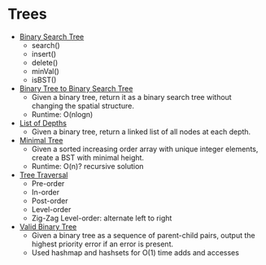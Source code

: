 # Trees

* [Binary Search Tree](binary_search_tree.py)
	* search()
	* insert()
	* delete()
	* minVal()
	* isBST()
* [Binary Tree to Binary Search Tree](binary_tree_to_bst.py)
	* Given a binary tree, return it as a binary search tree without changing the spatial structure.
	* Runtime: O(nlogn)
* [List of Depths](list_of_depths.py)
	* Given a binary tree, return a linked list of all nodes at each depth.
* [Minimal Tree](minimal_tree.py)
	* Given a sorted increasing order array with unique integer elements, create a BST with minimal height.
	* Runtime: O(n)? recursive solution
* [Tree Traversal](tree_traversal.py)
	* Pre-order
	* In-order
	* Post-order
	* Level-order
	* Zig-Zag Level-order: alternate left to right 
* [Valid Binary Tree](validBinaryTree.java)
	* Given a binary tree as a sequence of parent-child pairs, output the highest priority error if an error is present.
	* Used hashmap and hashsets for O(1) time adds and accesses